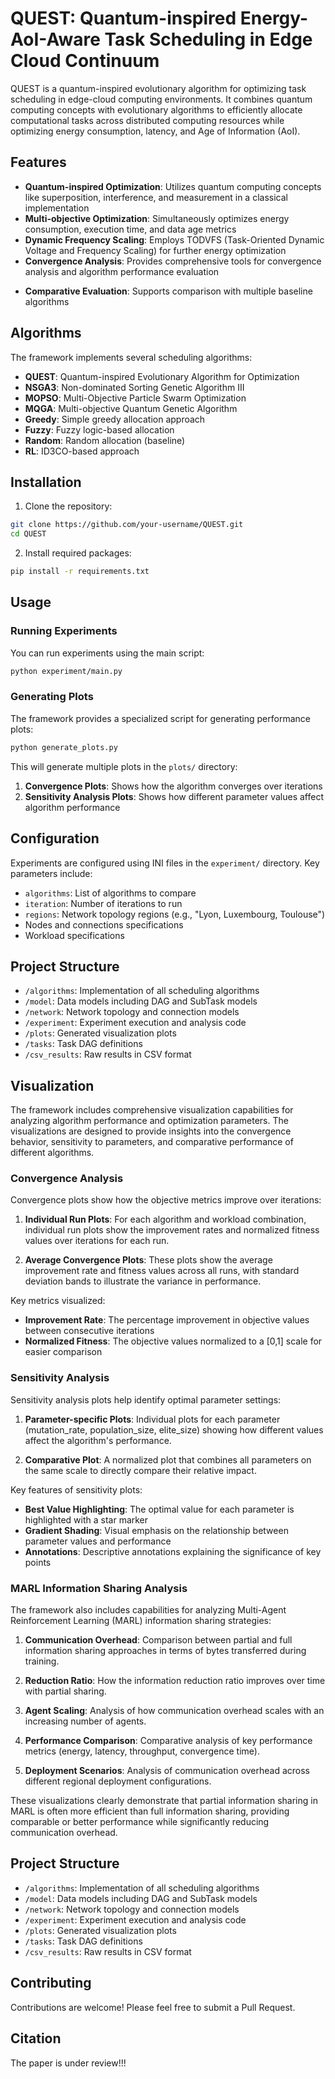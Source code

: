 # QUEST: Quantum-inspired Energy-AoI-Aware Task Scheduling in Edge Cloud Continuum

QUEST is a quantum-inspired evolutionary algorithm for optimizing task scheduling in edge-cloud computing environments. It combines quantum computing concepts with evolutionary algorithms to efficiently allocate computational tasks across distributed computing resources while optimizing energy consumption, latency, and Age of Information (AoI).

## Features

- **Quantum-inspired Optimization**: Utilizes quantum computing concepts like superposition, interference, and measurement in a classical implementation
- **Multi-objective Optimization**: Simultaneously optimizes energy consumption, execution time, and data age metrics
- **Dynamic Frequency Scaling**: Employs TODVFS (Task-Oriented Dynamic Voltage and Frequency Scaling) for further energy optimization
- **Convergence Analysis**: Provides comprehensive tools for convergence analysis and algorithm performance evaluation
<!-- - **Sensitivity Analysis**: Includes tools for parameter optimization through sensitivity analysis-->
- **Comparative Evaluation**: Supports comparison with multiple baseline algorithms

## Algorithms

The framework implements several scheduling algorithms:

- **QUEST**: Quantum-inspired Evolutionary Algorithm for Optimization
- **NSGA3**: Non-dominated Sorting Genetic Algorithm III
- **MOPSO**: Multi-Objective Particle Swarm Optimization
- **MQGA**: Multi-objective Quantum Genetic Algorithm
- **Greedy**: Simple greedy allocation approach
- **Fuzzy**: Fuzzy logic-based allocation
- **Random**: Random allocation (baseline)
- **RL**: ID3CO-based approach

## Installation

1. Clone the repository:
```bash
git clone https://github.com/your-username/QUEST.git
cd QUEST
```

2. Install required packages:
```bash
pip install -r requirements.txt
```

## Usage

### Running Experiments

You can run experiments using the main script:

```bash
python experiment/main.py 
```

### Generating Plots

The framework provides a specialized script for generating performance plots:

```bash
python generate_plots.py
```

This will generate multiple plots in the `plots/` directory:

1. **Convergence Plots**: Shows how the algorithm converges over iterations
2. **Sensitivity Analysis Plots**: Shows how different parameter values affect algorithm performance

## Configuration

Experiments are configured using INI files in the `experiment/` directory. Key parameters include:

- `algorithms`: List of algorithms to compare
- `iteration`: Number of iterations to run
- `regions`: Network topology regions (e.g., "Lyon, Luxembourg, Toulouse")
- Nodes and connections specifications
- Workload specifications

## Project Structure

- `/algorithms`: Implementation of all scheduling algorithms
- `/model`: Data models including DAG and SubTask models
- `/network`: Network topology and connection models
- `/experiment`: Experiment execution and analysis code
- `/plots`: Generated visualization plots
- `/tasks`: Task DAG definitions
- `/csv_results`: Raw results in CSV format

## Visualization

The framework includes comprehensive visualization capabilities for analyzing algorithm performance and optimization parameters. The visualizations are designed to provide insights into the convergence behavior, sensitivity to parameters, and comparative performance of different algorithms.

### Convergence Analysis

Convergence plots show how the objective metrics improve over iterations:

1. **Individual Run Plots**: For each algorithm and workload combination, individual run plots show the improvement rates and normalized fitness values over iterations for each run.

2. **Average Convergence Plots**: These plots show the average improvement rate and fitness values across all runs, with standard deviation bands to illustrate the variance in performance.

Key metrics visualized:
- **Improvement Rate**: The percentage improvement in objective values between consecutive iterations
- **Normalized Fitness**: The objective values normalized to a [0,1] scale for easier comparison

### Sensitivity Analysis

Sensitivity analysis plots help identify optimal parameter settings:

1. **Parameter-specific Plots**: Individual plots for each parameter (mutation_rate, population_size, elite_size) showing how different values affect the algorithm's performance.

2. **Comparative Plot**: A normalized plot that combines all parameters on the same scale to directly compare their relative impact.

Key features of sensitivity plots:
- **Best Value Highlighting**: The optimal value for each parameter is highlighted with a star marker
- **Gradient Shading**: Visual emphasis on the relationship between parameter values and performance
- **Annotations**: Descriptive annotations explaining the significance of key points

### MARL Information Sharing Analysis

The framework also includes capabilities for analyzing Multi-Agent Reinforcement Learning (MARL) information sharing strategies:

1. **Communication Overhead**: Comparison between partial and full information sharing approaches in terms of bytes transferred during training.

2. **Reduction Ratio**: How the information reduction ratio improves over time with partial sharing.

3. **Agent Scaling**: Analysis of how communication overhead scales with an increasing number of agents.

4. **Performance Comparison**: Comparative analysis of key performance metrics (energy, latency, throughput, convergence time).

5. **Deployment Scenarios**: Analysis of communication overhead across different regional deployment configurations.

These visualizations clearly demonstrate that partial information sharing in MARL is often more efficient than full information sharing, providing comparable or better performance while significantly reducing communication overhead.

## Project Structure

- `/algorithms`: Implementation of all scheduling algorithms
- `/model`: Data models including DAG and SubTask models
- `/network`: Network topology and connection models
- `/experiment`: Experiment execution and analysis code
- `/plots`: Generated visualization plots
- `/tasks`: Task DAG definitions
- `/csv_results`: Raw results in CSV format

## Contributing

Contributions are welcome! Please feel free to submit a Pull Request.

## Citation
The paper is under review!!!
<!---If you use QUEST in your research, please cite [Note: ]:

```
@article{quest2025,
  title={QUEST: Quantum-inspired Energy-AoI-Aware Task Scheduling in Edge Cloud Continuum},
  author={[Authors]},
  journal={[Journal]},
  year={2025}
}
```-->

